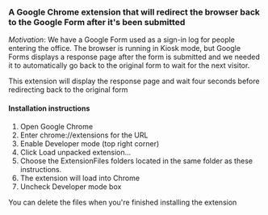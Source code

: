 ### A Google Chrome extension that will redirect the browser back to the Google Form after it's been submitted

*Motivation*:  We have a Google Form used as a sign-in log for people entering the office.  The browser is running in Kiosk mode, but Google Forms displays a response page after the form is submitted and we needed it to automatically go back to the original form to wait for the next visitor.

This extension will display the response page and wait four seconds before redirecting back to the original form

#### Installation instructions

1. Open Google Chrome
2. Enter chrome://extensions for the URL
3. Enable Developer mode (top right corner)
4. Click Load unpacked extension...
5. Choose the ExtensionFiles folders located in the same folder as 
   these instructions.
6. The extension will load into Chrome
7. Uncheck Developer mode box

You can delete the files when you're finished installing the extension

